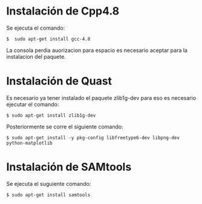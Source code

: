 # Instalación de Cpp4.8

 Se ejecuta el comando:

`$  sudo apt-get install gcc-4.8 `

La consola perdia auorizacion para espacio es necesario aceptar para la instalacion del paquete.

# Instalación de Quast

Es necesario ya tener instalado el paquete zlib1g-dev para eso es necesario ejecutar el comando:

`$ sudo apt-get install zlib1g-dev`

Posteriormente se corre el siguiente comando:

`$ sudo apt-get install -y pkg-config libfreetype6-dev libpng-dev python-matplotlib`

# Instalación de SAMtools

Se ejecuta el suguiente comando:

`$ sudo apt-get install samtools`
